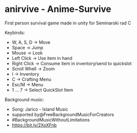 # anirvive - Anime-Survive
First person survival game made in unity for Seminarski rad C

Keybinds:
* W, A, S, D -> Move
* Space -> Jump
* Mouse -> Look
* Left Click -> Use item in hand
* Right Click -> Consume item in inventory/send to quickslot
* Scroll Whell -> Zoom
* I -> Inventory
* C -> Crafting Menu
* Esc/M -> Menu
* 1 ... 7 -> Select QuickSlot Item

Background music:
* Song: Jarico - Island Music 
* supported by@FreeBackgroundMusicForCreators 
* #BackgroundMusicWithoutLimitations  
* https://bit.ly/2XoXFnb